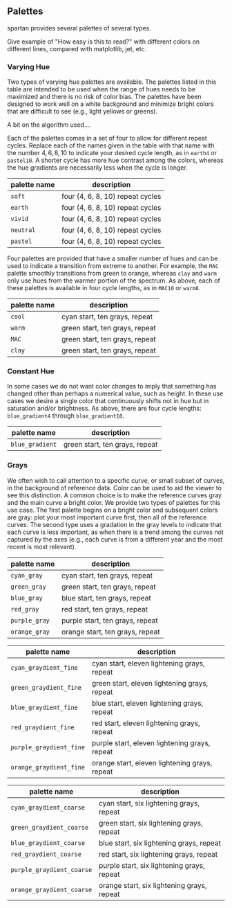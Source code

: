 ## Palettes

spartan provides several palettes of several types. 

Give example of "How easy is this to read?" with different colors on different lines, compared with matplotlib, jet, etc. 

### Varying Hue

Two types of varying hue palettes are available. The palettes listed in this table are intended to be used when the range of hues needs to be maximized and there is no risk of color bias. The palettes have been designed to work well on a white background and minimize bright colors that are difficult to see (e.g., light yellows or greens).

A bit on the algorithm	used....

Each of the palettes comes in a set of four to allow for different repeat cycles. Replace each of the names given in the table with that name with the number $4, 6, 8, 10$ to indicate your desired cycle length, as in `earth4` or `pastel10`. A shorter cycle has more hue contrast among the colors, whereas the hue gradients are necessarily less when the cycle is longer. 

| palette name | description |
|--------------|-------------|
| `soft`    | four (4, 6, 8, 10) repeat cycles |
| `earth`    | four (4, 6, 8, 10) repeat cycles |
| `vivid`    | four (4, 6, 8, 10) repeat cycles |
| `neutral`    | four (4, 6, 8, 10) repeat cycles |
| `pastel`    | four (4, 6, 8, 10) repeat cycles |

Four palettes are provided that have a smaller number of hues and can be used to indicate a transition from extreme to another. For example, the `MAC` palette smoothly transitions from green to orange, whereas `clay` and `warm` only use hues from the warmer portion of the spectrum. As above, each of these palettes is available in four cycle lengths, as in `MAC10` or `warm8`.

| palette name | description |
|--------------|-------------|
| `cool`    | cyan start, ten grays, repeat |
| `warm`    | green start, ten grays, repeat |
| `MAC`    | green start, ten grays, repeat |
| `clay`    | green start, ten grays, repeat |



### Constant Hue

In some cases we do not want color changes to imply that something has changed other than perhaps a numerical value, such as height. In these use cases we desire a single color that continuously shifts not in hue but in saturation and/or brightness. As above, there are four cycle lengths: `blue_gradient4` through `blue_gradient10`. 

| palette name | description |
|--------------|-------------|
| `blue_gradient`    | green start, ten grays, repeat |


### Grays

We often wish to call attention to a specific curve, or small subset of curves, in the background of reference data. Color can be used to aid the viewer to see this distinction. A common choice is to make the reference curves gray and the main curve a bright color. We provide two types of palettes for this use case. The first palette begins on a bright color and subsequent colors are gray: plot your most important curve first, then all of the reference curves. The second type uses a gradation in the gray levels to indicate that each curve is less important, as when there is a trend among the curves not captured by the axes (e.g., each curve is from a different year and the most recent is most relevant). 


| palette name | description |
|--------------|-------------|
| `cyan_gray`    | cyan start, ten grays, repeat |
| `green_gray`    | green start, ten grays, repeat |
| `blue_gray`    | blue start, ten grays, repeat |
| `red_gray`    | red start, ten grays, repeat |
| `purple_gray`    | purple start, ten grays, repeat |
| `orange_gray`    | orange start, ten grays, repeat |


| palette name | description |
|--------------|-------------|
| `cyan_graydient_fine`    | cyan start, eleven lightening grays, repeat |
| `green_graydient_fine`    | green start, eleven lightening grays, repeat |
| `blue_graydient_fine`    | blue start, eleven lightening grays, repeat |
| `red_graydient_fine`    | red start, eleven lightening grays, repeat |
| `purple_graydient_fine`    | purple start, eleven lightening grays, repeat |
| `orange_graydient_fine`    | orange start, eleven lightening grays, repeat |


| palette name | description |
|--------------|-------------|
| `cyan_graydient_coarse`    | cyan start, six lightening grays, repeat |
| `green_graydient_coarse`    | green start, six lightening grays, repeat |
| `blue_graydient_coarse`    | blue start, six lightening grays, repeat |
| `red_graydient_coarse`    | red start, six lightening grays, repeat |
| `purple_graydient_coarse`    | purple start, six lightening grays, repeat |
| `orange_graydient_coarse`    | orange start, six lightening grays, repeat |
